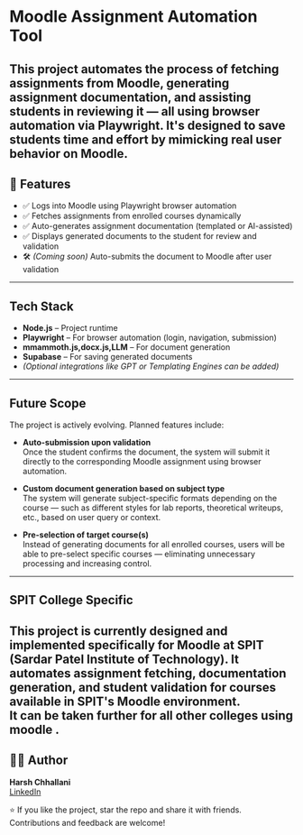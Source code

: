 #  Moodle Assignment Automation Tool

This project automates the process of fetching assignments from Moodle, generating assignment documentation, and assisting students in reviewing it — all using **browser automation** via **Playwright**. It's designed to save students time and effort by mimicking real user behavior on Moodle.
---

## 🚀 Features

- ✅ Logs into Moodle using Playwright browser automation  
- ✅ Fetches assignments from enrolled courses dynamically  
- ✅ Auto-generates assignment documentation (templated or AI-assisted)  
- ✅ Displays generated documents to the student for review and validation  
- 🛠️ *(Coming soon)* Auto-submits the document to Moodle after user validation  

---

##  Tech Stack

- **Node.js** – Project runtime  
- **Playwright** – For browser automation (login, navigation, submission)  
- **mmammoth.js,docx.js,LLM** – For document generation  
- **Supabase** – For saving generated documents  
- *(Optional integrations like GPT or Templating Engines can be added)*  

---
##  Future Scope

The project is actively evolving. Planned features include:

-  **Auto-submission upon validation**  
  Once the student confirms the document, the system will submit it directly to the corresponding Moodle assignment using browser automation.

-  **Custom document generation based on subject type**  
  The system will generate subject-specific formats depending on the course — such as different styles for lab reports, theoretical writeups, etc., based on user query or context.

-  **Pre-selection of target course(s)**  
  Instead of generating documents for all enrolled courses, users will be able to pre-select specific courses — eliminating unnecessary processing and increasing control.

---
##  SPIT College Specific

This project is currently designed and implemented specifically for **Moodle at SPIT (Sardar Patel Institute of Technology)**. It automates assignment fetching, documentation generation, and student validation for courses available in SPIT's Moodle environment.  
It can be taken further for all other colleges using moodle . 
---


## 🙋‍♂️ Author

**Harsh Chhallani**  
[LinkedIn](https://www.linkedin.com/in/harsh-chhallani1937)

⭐️ If you like the project, star the repo and share it with friends. Contributions and feedback are welcome!


